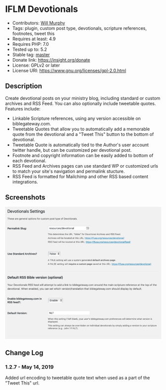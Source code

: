 # IFLM Devotionals

* Contributors: [Will Murphy](https://github.com/willminsight)
* Tags: plugin, custom post type, devotionals, scripture references, footnotes, tweet this
* Requires at least: 4.9
* Requires PHP: 7.0
* Tested up to: 5.2
* Stable tag: [master](https://github.com/willminsight/devotionals/releases/latest)
* Donate link: <https://insight.org/donate>
* License: GPLv2 or later
* License URI: <https://www.gnu.org/licenses/gpl-2.0.html>

## Description

Create devotional posts on your ministry blog, including standard or custom archives and RSS Feed. You can also optionally include tweetable quotes. Features include:

* Linkable Scripture references, using any version accessible on biblegateway.com.
* Tweetable Quotes that allow you to automatically add a memorable quote from the devotional and a "Tweet This" button to the bottom of devotional.
* Tweetable Quote is automatically tied to the Author's user account twitter handle, but can be customized per devotional post.
* Footnote and copyright information can be easily added to bottom of each devotional.
* RSS Feed and Archives pages can use standard WP or customized urls to match your site's navigation and permalink stucture.
* RSS Feed is formatted for Mailchimp and other RSS based content integrations.

## Screenshots
![Settings](./screenshot-1.png)


## Change Log

### 1.2.7 - May 14, 2019
Added url encoding to tweetable quote text when used as a part of the "Tweet This" url.
